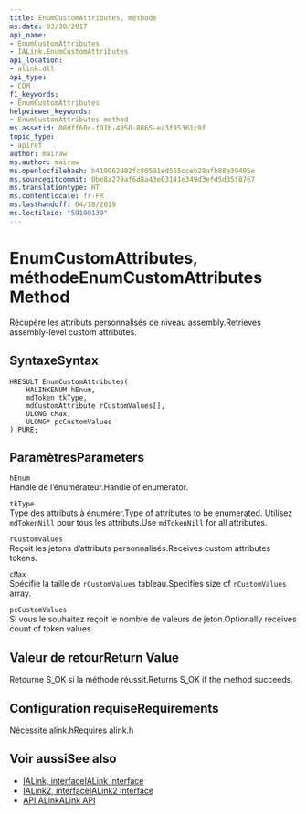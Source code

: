 ```yaml
---
title: EnumCustomAttributes, méthode
ms.date: 03/30/2017
api_name:
- EnumCustomAttributes
- IALink.EnumCustomAttributes
api_location:
- alink.dll
api_type:
- COM
f1_keywords:
- EnumCustomAttributes
helpviewer_keywords:
- EnumCustomAttributes method
ms.assetid: 08dff60c-f01b-4050-8865-ea3f95361c9f
topic_type:
- apiref
author: mairaw
ms.author: mairaw
ms.openlocfilehash: b419962982fc80591ed565cceb28afb88a39495e
ms.sourcegitcommit: 0be8a279af6d8a43e03141e349d3efd5d35f8767
ms.translationtype: HT
ms.contentlocale: fr-FR
ms.lasthandoff: 04/18/2019
ms.locfileid: "59199139"
---
```

# <a name="enumcustomattributes-method"></a><span data-ttu-id="8b540-102">EnumCustomAttributes, méthode</span><span class="sxs-lookup"><span data-stu-id="8b540-102">EnumCustomAttributes Method</span></span>
<span data-ttu-id="8b540-103">Récupère les attributs personnalisés de niveau assembly.</span><span class="sxs-lookup"><span data-stu-id="8b540-103">Retrieves assembly-level custom attributes.</span></span>  
  
## <a name="syntax"></a><span data-ttu-id="8b540-104">Syntaxe</span><span class="sxs-lookup"><span data-stu-id="8b540-104">Syntax</span></span>  
  
```  
HRESULT EnumCustomAttributes(  
    HALINKENUM hEnum,  
    mdToken tkType,  
    mdCustomAttribute rCustomValues[],  
    ULONG cMax,  
    ULONG* pcCustomValues  
) PURE;  
```  
  
## <a name="parameters"></a><span data-ttu-id="8b540-105">Paramètres</span><span class="sxs-lookup"><span data-stu-id="8b540-105">Parameters</span></span>  
 `hEnum`  
 <span data-ttu-id="8b540-106">Handle de l’énumérateur.</span><span class="sxs-lookup"><span data-stu-id="8b540-106">Handle of enumerator.</span></span>  
  
 `tkType`  
 <span data-ttu-id="8b540-107">Type des attributs à énumérer.</span><span class="sxs-lookup"><span data-stu-id="8b540-107">Type of attributes to be enumerated.</span></span> <span data-ttu-id="8b540-108">Utilisez `mdTokenNill` pour tous les attributs.</span><span class="sxs-lookup"><span data-stu-id="8b540-108">Use `mdTokenNill` for all attributes.</span></span>  
  
 `rCustomValues`  
 <span data-ttu-id="8b540-109">Reçoit les jetons d’attributs personnalisés.</span><span class="sxs-lookup"><span data-stu-id="8b540-109">Receives custom attributes tokens.</span></span>  
  
 `cMax`  
 <span data-ttu-id="8b540-110">Spécifie la taille de `rCustomValues` tableau.</span><span class="sxs-lookup"><span data-stu-id="8b540-110">Specifies size of `rCustomValues` array.</span></span>  
  
 `pcCustomValues`  
 <span data-ttu-id="8b540-111">Si vous le souhaitez reçoit le nombre de valeurs de jeton.</span><span class="sxs-lookup"><span data-stu-id="8b540-111">Optionally receives count of token values.</span></span>  
  
## <a name="return-value"></a><span data-ttu-id="8b540-112">Valeur de retour</span><span class="sxs-lookup"><span data-stu-id="8b540-112">Return Value</span></span>  
 <span data-ttu-id="8b540-113">Retourne S_OK si la méthode réussit.</span><span class="sxs-lookup"><span data-stu-id="8b540-113">Returns S_OK if the method succeeds.</span></span>  
  
## <a name="requirements"></a><span data-ttu-id="8b540-114">Configuration requise</span><span class="sxs-lookup"><span data-stu-id="8b540-114">Requirements</span></span>  
 <span data-ttu-id="8b540-115">Nécessite alink.h</span><span class="sxs-lookup"><span data-stu-id="8b540-115">Requires alink.h</span></span>  
  
## <a name="see-also"></a><span data-ttu-id="8b540-116">Voir aussi</span><span class="sxs-lookup"><span data-stu-id="8b540-116">See also</span></span>

- [<span data-ttu-id="8b540-117">IALink, interface</span><span class="sxs-lookup"><span data-stu-id="8b540-117">IALink Interface</span></span>](../../../../docs/framework/unmanaged-api/alink/ialink-interface.md)
- [<span data-ttu-id="8b540-118">IALink2, interface</span><span class="sxs-lookup"><span data-stu-id="8b540-118">IALink2 Interface</span></span>](../../../../docs/framework/unmanaged-api/alink/ialink2-interface.md)
- [<span data-ttu-id="8b540-119">API ALink</span><span class="sxs-lookup"><span data-stu-id="8b540-119">ALink API</span></span>](../../../../docs/framework/unmanaged-api/alink/index.md)
